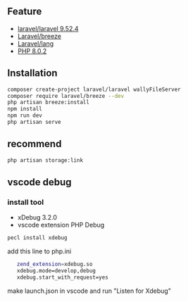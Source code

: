 ## Feature
- [laravel/laravel 9.52.4](https://github.com/laravel/laravel)
- [Laravel/breeze](https://github.com/laravel/breeze)
- [Laravel/lang](https://github.com/Laravel-Lang/lang/tree/3c0258d844acab266a2ffb1a2b89a20f2708a58e)
- [PHP 8.0.2](https://www.php.net/ChangeLog-8.php#PHP_8_2)

## Installation
```bash
composer create-project laravel/laravel wallyFileServer
composer require laravel/breeze --dev
php artisan breeze:install
npm install
npm run dev
php artisan serve
```
## recommend
```bash
php artisan storage:link
```

## vscode debug
### install tool
- xDebug 3.2.0
- vscode extension PHP Debug

```bash
pecl install xdebug
```
add this line to php.ini
```bash
   zend_extension=xdebug.so
   xdebug.mode=develop,debug
   xdebug.start_with_request=yes
```
make launch.json in vscode and run "Listen for Xdebug"
